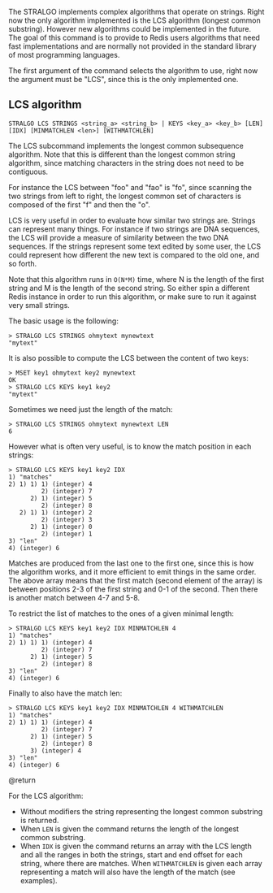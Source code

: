 The STRALGO implements complex algorithms that operate on strings. Right now the
only algorithm implemented is the LCS algorithm (longest common substring).
However new algorithms could be implemented in the future. The goal of this
command is to provide to Redis users algorithms that need fast implementations
and are normally not provided in the standard library of most programming
languages.

The first argument of the command selects the algorithm to use, right now the
argument must be "LCS", since this is the only implemented one.

## LCS algorithm

```
STRALGO LCS STRINGS <string_a> <string_b> | KEYS <key_a> <key_b> [LEN] [IDX] [MINMATCHLEN <len>] [WITHMATCHLEN]
```

The LCS subcommand implements the longest common subsequence algorithm. Note
that this is different than the longest common string algorithm, since matching
characters in the string does not need to be contiguous.

For instance the LCS between "foo" and "fao" is "fo", since scanning the two
strings from left to right, the longest common set of characters is composed of
the first "f" and then the "o".

LCS is very useful in order to evaluate how similar two strings are. Strings can
represent many things. For instance if two strings are DNA sequences, the LCS
will provide a measure of similarity between the two DNA sequences. If the
strings represent some text edited by some user, the LCS could represent how
different the new text is compared to the old one, and so forth.

Note that this algorithm runs in `O(N*M)` time, where N is the length of the
first string and M is the length of the second string. So either spin a
different Redis instance in order to run this algorithm, or make sure to run it
against very small strings.

The basic usage is the following:

```
> STRALGO LCS STRINGS ohmytext mynewtext
"mytext"
```

It is also possible to compute the LCS between the content of two keys:

```
> MSET key1 ohmytext key2 mynewtext
OK
> STRALGO LCS KEYS key1 key2
"mytext"
```

Sometimes we need just the length of the match:

```
> STRALGO LCS STRINGS ohmytext mynewtext LEN
6
```

However what is often very useful, is to know the match position in each
strings:

```
> STRALGO LCS KEYS key1 key2 IDX
1) "matches"
2) 1) 1) 1) (integer) 4
         2) (integer) 7
      2) 1) (integer) 5
         2) (integer) 8
   2) 1) 1) (integer) 2
         2) (integer) 3
      2) 1) (integer) 0
         2) (integer) 1
3) "len"
4) (integer) 6
```

Matches are produced from the last one to the first one, since this is how the
algorithm works, and it more efficient to emit things in the same order. The
above array means that the first match (second element of the array) is between
positions 2-3 of the first string and 0-1 of the second. Then there is another
match between 4-7 and 5-8.

To restrict the list of matches to the ones of a given minimal length:

```
> STRALGO LCS KEYS key1 key2 IDX MINMATCHLEN 4
1) "matches"
2) 1) 1) 1) (integer) 4
         2) (integer) 7
      2) 1) (integer) 5
         2) (integer) 8
3) "len"
4) (integer) 6
```

Finally to also have the match len:

```
> STRALGO LCS KEYS key1 key2 IDX MINMATCHLEN 4 WITHMATCHLEN
1) "matches"
2) 1) 1) 1) (integer) 4
         2) (integer) 7
      2) 1) (integer) 5
         2) (integer) 8
      3) (integer) 4
3) "len"
4) (integer) 6
```

@return

For the LCS algorithm:

- Without modifiers the string representing the longest common substring is
  returned.
- When `LEN` is given the command returns the length of the longest common
  substring.
- When `IDX` is given the command returns an array with the LCS length and all
  the ranges in both the strings, start and end offset for each string, where
  there are matches. When `WITHMATCHLEN` is given each array representing a
  match will also have the length of the match (see examples).
